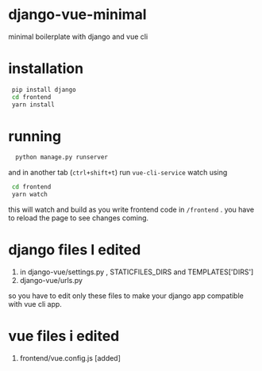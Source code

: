 # django-vue-minimal
minimal boilerplate with django and vue cli

# installation
```bash
 pip install django
 cd frontend
 yarn install
```

# running

```sh
  python manage.py runserver
```
and in another tab (`ctrl+shift+t`) run `vue-cli-service` watch using
  
```sh
 cd frontend
 yarn watch
```

this will watch and build as you write frontend code in `/frontend` . you have to reload the page to see changes coming.

# django files I edited
1. in django-vue/settings.py , STATICFILES_DIRS and TEMPLATES['DIRS']
2. django-vue/urls.py

so you have to edit only these files to make your django app compatible with vue cli app.

# vue files i edited

1. frontend/vue.config.js [added]
